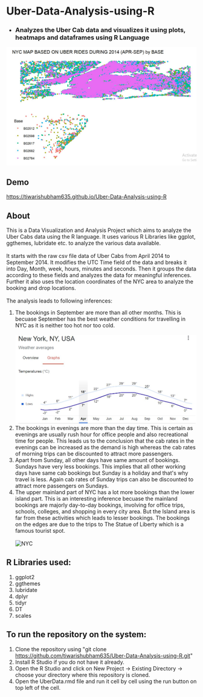 # Uber-Data-Analysis-using-R
* ### Analyzes the Uber Cab data and visualizes it using plots, heatmaps and dataframes using R Language

![Screenshot](Homepage.jpg)

 ## Demo
 https://tiwarishubham635.github.io/Uber-Data-Analysis-using-R

 ## About
 This is a Data Visualization and Analysis Project which aims to analyze the Uber Cabs data using the R language. It uses various R Libraries like ggplot, ggthemes, lubridate etc. to analyze the various data available.
 <br/><br/>
 It starts with the raw csv file data of Uber Cabs from April 2014 to September 2014. It modifies the UTC Time field of the data and breaks it into Day, Month, week, hours, minutes and seconds. Then it groups the data according to these fields and analyzes the data for meaningful inferences. Further it also uses the location coordinates of the NYC area to analyze the booking and drop locations.
 <br/><br/>
 The analysis leads to following inferences:
   1. The bookings in September are more than all other months. This is becuase September has the best weather conditions for travelling in NYC as it is neither too hot nor too cold. <br/><br/>
   ![Screenshot](NYC.jpg)
   3. The bookings in evenings are more than the day time. This is certain as evenings are usually rush hour for office people and also recreational time for people. This leads us to the conclusion that the cab rates in the evenings can be increased as the demand is high whereas the cab rates of morning trips can be discounted to attract more passengers.
   4. Apart from Sunday, all other days have same amount of bookings. Sundays have very less bookings. This implies that all other working days have same cab bookings but Sunday is a holiday and that's why travel is less. Again cab rates of Sunday trips can also be discounted to attract more passengers on Sundays.
   5. The upper mainland part of NYC has a lot more bookings than the lower island part. This is an interesting inference becuase the mainland bookings are majorly day-to-day bookings, involving for office trips, schools, colleges, and shopping in every city area. But the Island area is far from these activities which leads to lesser bookings. The bookings on the edges are due to the trips to The Statue of Liberty which is a famous tourist spot. <br/><br/>
   ![NYC](https://i.guim.co.uk/img/media/4a29dde46c17e8a07f98e4e5947d49964d074923/0_348_6000_3600/master/6000.jpg?width=1200&height=900&quality=85&auto=format&fit=crop&s=88c75e6319ec9d3588bb6e17ae92ff68)

 ## R Libraries used:
   1. ggplot2
   2. ggthemes
   3. lubridate
   4. dplyr
   6. tidyr
   7. DT
   8. scales

 ## To run the repository on the system:
   1. Clone the repository using "git clone https://github.com/tiwarishubham635/Uber-Data-Analysis-using-R.git"
   2. Install R Studio if you do not have it already.
   3. Open the R Studio and click on New Project -> Existing Directory -> choose your directory where this repository is cloned.
   4. Open the UberData.rmd file and run it cell by cell using the run button on top left of the cell.
